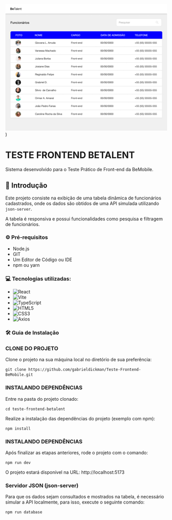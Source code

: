 ![image](https://github.com/gabrieldickman/Teste-Frontend-BeMobile/blob/main/src/assets/Screen%20web%20-%20Employees.jpg))

# TESTE FRONTEND BETALENT
Sistema desenvolvido para o Teste Prático de Front-end da BeMobile.

## 📌 Introdução
Este projeto consiste na exibição de uma tabela dinâmica de funcionários cadastrados, onde os dados são obtidos de uma API simulada utilizando `json-server`. <br>

A tabela é responsiva e possui funcionalidades como pesquisa e filtragem de funcionários.

### ⚙️ Pré-requisitos

- Node.js
- GIT
- Um Editor de Código ou IDE
- npm ou yarn

### 💻 Tecnologias utilizadas:

- ![React](https://img.shields.io/badge/react-%2320232a.svg?style=for-the-badge&logo=react&logoColor=%2361DAFB)
- ![Vite](https://img.shields.io/badge/vite-%23646CFF.svg?style=for-the-badge&logo=vite&logoColor=white)
- ![TypeScript](https://img.shields.io/badge/typescript-%23007ACC.svg?style=for-the-badge&logo=typescript&logoColor=white)
- ![HTML5](https://img.shields.io/badge/html5-%23E34F26.svg?style=for-the-badge&logo=html5&logoColor=white) 
- ![CSS3](https://img.shields.io/badge/css3-%231572B6.svg?style=for-the-badge&logo=css3&logoColor=white)
- ![Axios](https://img.shields.io/badge/axios-5A29E4?style=for-the-badge&logo=axios&logoColor=white)

### 🛠️ Guia de Instalação

### CLONE DO PROJETO

Clone o projeto na sua máquina local no diretório de sua preferência: 

```
git clone https://github.com/gabrieldickman/Teste-Frontend-BeMobile.git
```
### INSTALANDO DEPENDÊNCIAS

Entre na pasta do projeto clonado:

```
cd teste-frontend-betalent
```

Realize a instalação das dependências do projeto (exemplo com npm):


```
npm install
```

### INSTALANDO DEPENDÊNCIAS

Após finalizar as etapas anteriores, rode o projeto com o comando:

```
npm run dev
```
O projeto estará disponível na URL: http://localhost:5173

### Servidor JSON (json-server)

Para que os dados sejam consultados e mostrados na tabela, é necessário simular a API localmente, para isso, execute o seguinte comando:
```
npm run database
```

